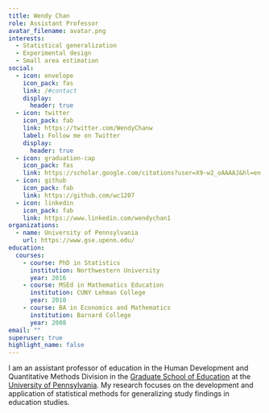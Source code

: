 ```yaml
---
title: Wendy Chan
role: Assistant Professor
avatar_filename: avatar.png
interests:
  - Statistical generalization
  - Experimental design
  - Small area estimation
social:
  - icon: envelope
    icon_pack: fas
    link: /#contact
    display:
      header: true
  - icon: twitter
    icon_pack: fab
    link: https://twitter.com/WendyChanw
    label: Follow me on Twitter
    display:
      header: true
  - icon: graduation-cap
    icon_pack: fas
    link: https://scholar.google.com/citations?user=X9-w2_oAAAAJ&hl=en
  - icon: github
    icon_pack: fab
    link: https://github.com/wc1207
  - icon: linkedin
    icon_pack: fab
    link: https://www.linkedin.com/wendychan1
organizations:
  - name: University of Pennsylvania
    url: https://www.gse.upenn.edu/
education:
  courses:
    - course: PhD in Statistics
      institution: Northwestern University
      year: 2016
    - course: MSEd in Mathematics Education
      institution: CUNY Lehman College
      year: 2010
    - course: BA in Economics and Mathematics
      institution: Barnard College
      year: 2008
email: ""
superuser: true
highlight_name: false
---
```

I am an assistant professor of education in the Human Development and Quantitative Methods Division in the [Graduate School of Education](https://www.gse.upenn.edu) at the [University of Pennsylvania](https://www.upenn.edu). My research focuses on the development and application of statistical methods for generalizing study findings in education studies.